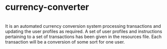 # currency-converter
<br/>
It is an automated currency conversion system processing transactions and updating the user profiles as required. 
A set of user profiles and instructions pertaining to a set of transactions has been given in the resources file. 
Each transaction will be a conversion of some sort for one user.
